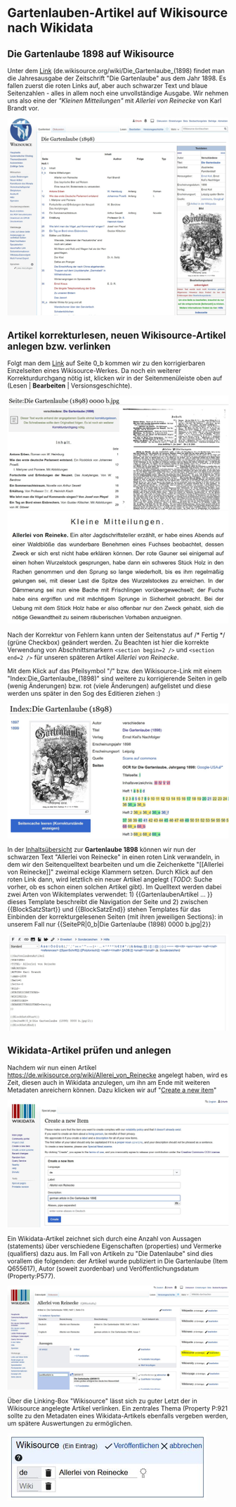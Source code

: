 # Gartenlauben-Artikel auf Wikisource nach Wikidata

## Die Gartenlaube 1898 auf Wikisource

Unter dem [Link](https://de.wikisource.org/wiki/Die_Gartenlaube_(1898)) (de.wikisource.org/wiki/Die_Gartenlaube_(1898) findet man die Jahresausgabe der Zeitschrift "Die Gartenlaube" aus dem Jahr 1898. Es fallen zuerst die roten Links auf, aber auch schwarzer Text und blaue Seitenzahlen - alles in allem noch eine unvollständige Ausgabe. Wir nehmen uns also eine der _"Kleinen Mitteilungen"_ mit	*Allerlei von Reinecke* von Karl Brandt vor.

![alt-text](https://github.com/merfurth/wikidata-queries/blob/master/Pictures/Die_Gartenlaube_1898_Wikisource.jpg "Die Gartenlaube 1898 auf de.wikisource.org")

## Artikel korrekturlesen, neuen Wikisource-Artikel anlegen bzw. verlinken

Folgt man dem [Link](https://de.wikisource.org/wiki/Seite:Die_Gartenlaube_(1898)_0000_b.jpg) auf Seite 0_b kommen wir zu den korrigierbaren Einzelseiten eines Wikisource-Werkes. Da noch ein weiterer Korrekturdurchgang nötig ist, klicken wir in der Seitenmenüleiste oben auf (Lesen | **Bearbeiten** | Versionsgeschichte).

![alt-text](https://github.com/merfurth/wikidata-queries/blob/master/Pictures/Die_Gartenlaube_1898_Seite_0000_b.jpg "Wikisource-Seite bearbeiten")
![alt-text](https://github.com/merfurth/wikidata-queries/blob/master/Pictures/Die_Gartenlaube_1898_Allerlei_Reinecke.jpg "Editieren des Artikels Allerlei von Reineke in der Gartenlaube 1898")

Nach der Korrektur von Fehlern kann unten der Seitenstatus auf /* Fertig */ (grüne Checkbox) geändert werden. Zu Beachten ist hier die korrekte Verwendung von Abschnittsmarkern ```<section begin=2 />``` und ```<section end=2 />``` für unseren späteren Artikel *Allerlei von Reinecke*.

Mit dem Klick auf das Pfeilsymbol "/\" bzw. den Wikisource-Link mit einem "Index:Die_Gartenlaube_(1898)" sind weitere zu korrigierende Seiten in gelb (wenig Änderungen) bzw. rot (viele Änderungen) aufgelistet und diese werden uns später in den Sog des Editieren ziehen :)

![alt-text](https://github.com/merfurth/wikidata-queries/blob/master/Pictures/Die_Gartenlaube_1898_Index.jpg "Indexseite der Gartenlaube 1898")

In der [Inhaltsübersicht](https://de.wikisource.org/wiki/Die_Gartenlaube_(1898)) zur **Gartenlaube 1898** können wir nun der schwarzen Text "Allerlei von Reinecke" in einen roten Link verwandeln, in dem wir den Seitenquelltext bearbeiten und um die Zeichenkette "[[Allerlei von Reinecke]]" zweimal eckige Klammern setzen. Durch Klick auf den roten Link dann, wird letztlich ein neuer Artikel angelegt (_TODO_: Suche vorher, ob es schon einen solchen Artikel gibt). Im Quelltext werden dabei zwei Arten von Wikitemplates verwendet: 1) {{GartenlaubenArtikel ... }} dieses Template beschreibt die Navigation der Seite und 2) zwischen {{BlockSatzStart}} und {{BlockSatzEnd}} stehen Templates für das Einbinden der korrekturgelesenen Seiten (mit ihren jeweiligen Sections): in unserem Fall nur {{SeitePR|0_b|Die Gartenlaube (1898) 0000 b.jpg|2}}

![alt-text](https://github.com/merfurth/wikidata-queries/blob/master/Pictures/Die_Gartenlaube_1898_Seite_Edit.jpg "Editieren des Artikels Allerlei von Reineke in der Gartenlaube 1898 durch vorheriges Copy & Paste der Templateinfos")


## Wikidata-Artikel prüfen und anlegen

Nachdem wir nun einen Artikel https://de.wikisource.org/wiki/Allerei_von_Reinecke angelegt haben, wird es Zeit, diesen auch in Wikidata anzulegen, um ihn am Ende mit weiteren Metadaten anreichern können. Dazu klicken wir auf "[Create a new item](https://www.wikidata.org/wiki/Special:NewItem)"

![alt-text](https://github.com/merfurth/wikidata-queries/blob/master/Pictures/Die_Gartenlaube_1898_Wikidata.jpg "Create a new item for Die Gartenlaube")

Ein Wikidata-Artikel zeichnet sich durch eine Anzahl von Aussagen (statements) über verschiedene Eigenschaften (properties) und Vermerke (qualifiers) dazu aus. Im Fall von Artikeln zu "Die Datenlaube" sind dies vorallem die folgenden: der Artikel wurde publiziert in Die Gartenlaube (Item Q655617), Autor (soweit zuordenbar) und Veröffentlichungsdatum (Property:P577).

![alt-text](https://github.com/merfurth/wikidata-queries/blob/master/Pictures/Die_Gartenlaube_1898_Wikidata_Edit.jpg "Edit a item for Die Gartenlaube")

Über die Linking-Box "Wikisource" lässt sich zu guter Letzt der in Wikisource angelegte Artikel verlinken. Ein zentrales Thema (Property P:921 sollte zu den Metadaten eines Wikidata-Artikels ebenfalls vergeben werden, um spätere Auswertungen zu ermöglichen.

![alt-text](https://github.com/merfurth/wikidata-queries/blob/master/Pictures/Die_Gartenlaube_1898_Wikidata_Linking.jpg "Link a item for Die Gartenlaube")
